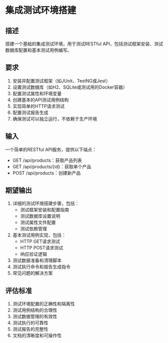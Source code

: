 # 集成测试环境搭建

## 描述
搭建一个基础的集成测试环境，用于测试RESTful API，包括测试框架安装、测试数据库配置和基本测试用例编写。

## 要求
1. 安装并配置测试框架（如JUnit、TestNG或Jest）
2. 设置测试数据库（如H2、SQLite或测试用的Docker容器）
3. 配置测试属性和环境变量
4. 创建基本的API测试用例结构
5. 实现简单的HTTP请求测试
6. 配置测试报告生成
7. 确保测试可以独立运行，不依赖于生产环境

## 输入
一个简单的RESTful API服务，提供以下端点：
- GET /api/products：获取产品列表
- GET /api/products/{id}：获取单个产品
- POST /api/products：创建新产品

## 期望输出
1. 详细的测试环境搭建步骤，包括：
   - 测试框架安装和配置指南
   - 测试数据库设置说明
   - 测试属性文件配置
   - 测试依赖管理
2. 基本测试用例实现，包括：
   - HTTP GET请求测试
   - HTTP POST请求测试
   - 响应验证逻辑
3. 测试数据准备和清理脚本
4. 测试执行命令和报告生成指令
5. 常见问题的解决方案

## 评估标准
1. 测试环境配置的正确性和隔离性
2. 测试用例结构的合理性
3. 测试数据管理的有效性
4. 测试执行的可靠性
5. 测试报告的完整性
6. 文档的清晰度和可操作性